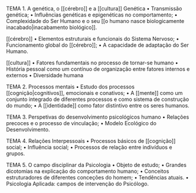 TEMA 1. A genética, o [[cérebro]] e a [[cultura]] 
Genética 
• Transmissão genética; 
• Influências genéticas e epigenéticas no comportamento; 
• Complexidade do Ser Humano e o seu [[o humano nasce biologicamente inacabado|inacabamento biológico]].

[[cérebro]]
• Elementos estruturais e funcionais do Sistema Nervoso; 
• Funcionamento global do [[cérebro]]; 
• A capacidade de adaptação do Ser Humano. 

[[cultura]] 
• Fatores fundamentais no processo de tornar-se humano 
• História pessoal como um contínuo de organização entre fatores internos e externos 
• Diversidade humana 

TEMA 2. Processos mentais 
• Estudo dos processos [[cognição|cognitivos]], emocionais e conativos; 
• A [[mente]] como um conjunto integrado de diferentes processos e como sistema de construção do mundo; 
• A [[identidade]] como fator distintivo entre os seres humanos. 

TEMA 3. Perspetivas do desenvolvimento psicológicos humano 
• Relações precoces e o processo de vinculação; 
• Modelo Ecológico do Desenvolvimento. 

TEMA 4. Relações Interpessoais
• Processos básicos de [[cognição]] social; 
• Influência social; 
• Processos de relação entre indivíduos e grupos. 

TEMA 5. O campo disciplinar da Psicologia 
• Objeto de estudo; 
• Grandes dicotomias na explicação do comportamento humano; 
• Conceitos estruturadores de diferentes conceções do homem; 
• Tendências atuais. 
• Psicologia Aplicada: campos de intervenção do Psicólogo.